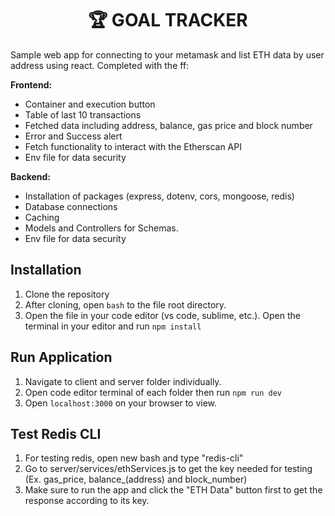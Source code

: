 <div align="center">
    <h1><b>🏆 GOAL TRACKER</b></h1>
</div>

<p align="left">Sample web app for connecting to your metamask and list ETH data by user address using react. Completed with the ff:</p>
<b><p>Frontend:</p></b>
<ul>
    <li>Container and execution button</li>
    <li>Table of last 10 transactions</li>
    <li>Fetched data including address, balance, gas price and block number</li>
    <li>Error and Success alert</li>
    <li>Fetch functionality to interact with the Etherscan API </li>
    <li>Env file for data security</li>
</ul>

<b><p>Backend:</p></b>

<ul>
    <li>Installation of packages (express, dotenv, cors, mongoose, redis)</li>
    <li>Database connections</li>
    <li>Caching</li>
    <li>Models and Controllers for Schemas.</li>
    <li>Env file for data security</li>
</ul>

## Installation

1. Clone the repository
2. After cloning, open `bash` to the file root directory.
3. Open the file in your code editor (vs code, sublime, etc.). Open the terminal in your editor and run `npm install`

## Run Application

1. Navigate to client and server folder individually.
2. Open code editor terminal of each folder then run `npm run dev`
3. Open `localhost:3000` on your browser to view.

## Test Redis CLI

1. For testing redis, open new bash and type "redis-cli"
2. Go to server/services/ethServices.js to get the key needed for testing (Ex. gas_price, balance_(address) and block_number)
3. Make sure to run the app and click the "ETH Data" button first to get the response according to its key.

